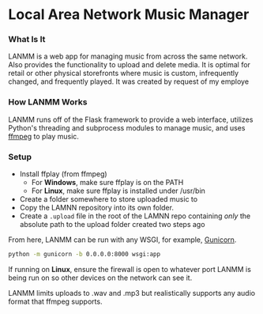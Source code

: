 # **L**ocal **A**rea **N**etwork **M**usic **M**anager
### What Is It
LANMM is a web app for managing music from across the same network. Also provides the functionality to upload and delete media. It is optimal for retail or other physical storefronts where music is custom, infrequently changed, and frequently played. It was created by request of my employe

### How LANMM Works
LANMM runs off of the Flask framework to provide a web interface, utilizes Python's threading and subprocess modules to manage music, and uses [ffmpeg](https://www.ffmpeg.org/download.html) to play music.

### Setup
- Install ffplay (from ffmpeg)
    - For **Windows**, make sure ffplay is on the PATH
    - For **Linux**, make sure ffplay is installed under /usr/bin
- Create a folder somewhere to store uploaded music to
- Copy the LAMNN repository into its own folder.
- Create a `.upload` file in the root of the LAMNN repo containing *only* the absolute path to the upload folder created two steps ago

From here, LANMM can be run with any WSGI, for example, [Gunicorn](https://gunicorn.org/).
```bash
python -m gunicorn -b 0.0.0.0:8000 wsgi:app
```
If running on **Linux**, ensure the firewall is open to whatever port LANMM is being run on so other devices on the network can see it.

LANMM limits uploads to .wav and .mp3 but realistically supports any audio format that ffmpeg supports.